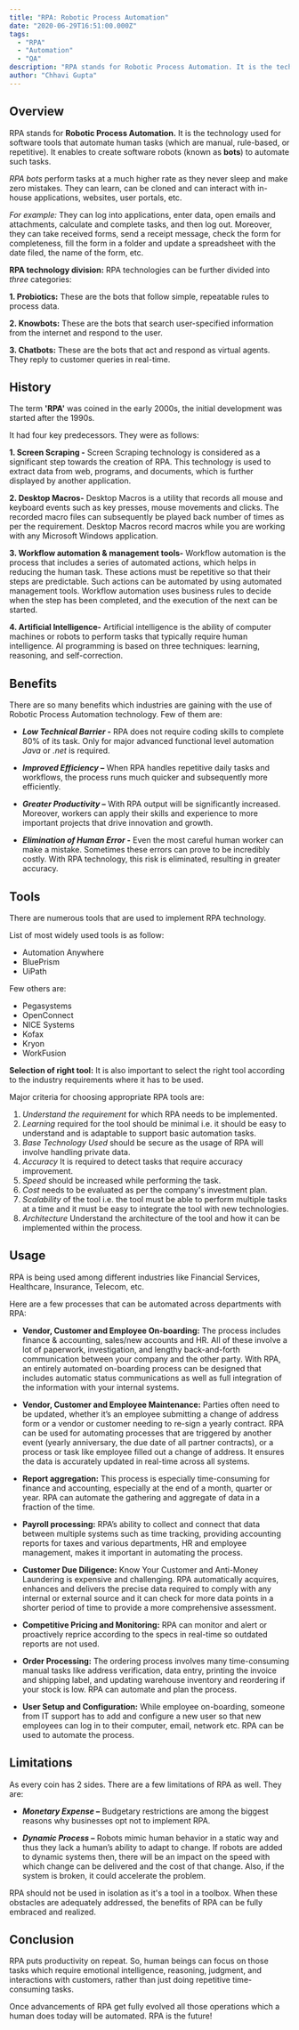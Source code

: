 ```yaml
---
title: "RPA: Robotic Process Automation"
date: "2020-06-29T16:51:00.000Z"
tags:
  - "RPA"
  - "Automation"
  - "QA"
description: "RPA stands for Robotic Process Automation. It is the technology used for software tools that automate human tasks (which are manual, rule-based, or repetitive). It enables to create software robots (known as bots) to automate such tasks."
author: "Chhavi Gupta"
---
```



## **Overview**

RPA stands for **Robotic Process Automation.** It is the technology used for software tools that automate human tasks (which are manual, rule-based, or repetitive). It enables to create software robots (known as **bots**) to automate such tasks. 

_RPA bots_ perform tasks at a much higher rate as they never sleep and make zero mistakes. They can learn, can be cloned and can interact with in-house applications, websites, user portals, etc. 

_For example:_ They can log into applications, enter data, open emails and attachments, calculate and complete tasks, and then log out. Moreover, they can take received forms, send a receipt message, check the form for completeness, fill the form in a folder and update a spreadsheet with the date filed, the name of the form, etc.

**RPA technology division:**
RPA technologies can be further divided into _three_ categories:

**1. Probiotics:** These are the bots that follow simple, repeatable rules to process data.

**2. Knowbots:** These are the bots that search user-specified information from the internet and respond to the user.

**3. Chatbots:** These are the bots that act and respond as virtual agents. They reply to customer queries in real-time.


## **History**
The term **'RPA'** was coined in the early 2000s, the initial development was started after the 1990s. 

It had four key predecessors. They were as follows:

**1. Screen Scraping -**
Screen Scraping technology is considered as a significant step towards the creation of RPA. This technology is used to extract data from web, programs, and documents, which is further displayed by another application.

**2. Desktop Macros-**
Desktop Macros is a utility that records all mouse and keyboard events such as key presses, mouse movements and clicks. The recorded macro files can subsequently be played back number of times as per the requirement. Desktop Macros record macros while you are working with any Microsoft Windows application.

**3. Workflow automation & management tools-**
Workflow automation is the process that includes a series of automated actions, which helps in reducing the human task. These actions must be repetitive so that their steps are predictable. Such actions can be automated by using automated management tools. Workflow automation uses business rules to decide when the step has been completed, and the execution of the next can be started.

**4. Artificial Intelligence-**
Artificial intelligence is the ability of computer machines or robots to perform tasks that typically require human intelligence. AI programming is based on three techniques: learning, reasoning, and self-correction.


## **Benefits**

There are so many benefits which industries are gaining with the use of Robotic Process Automation technology. Few of them are:

- **_Low Technical Barrier_ -**  RPA does not require coding skills to complete 80% of its task. Only for major advanced functional level automation _Java_ or _.net_ is required.

- **_Improved Efficiency_ –**  When RPA handles repetitive daily tasks and workflows, the process runs much quicker and subsequently more efficiently.

- **_Greater Productivity_ –** With RPA output will be significantly increased. Moreover, workers can apply their skills and experience to more important projects that drive innovation and growth.

- **_Elimination of Human Error_ -** Even the most careful human worker can make a mistake. Sometimes these errors can prove to be incredibly costly. With RPA technology, this risk is eliminated, resulting in greater accuracy.


## **Tools**

There are numerous tools that are used to implement RPA technology.

List of most widely used tools is as follow:
-  Automation Anywhere
- BluePrism
- UiPath

Few others are:
- Pegasystems
- OpenConnect
- NICE Systems
- Kofax
- Kryon
- WorkFusion 

**Selection of right tool:** 
It is also important to select the right tool according to the industry requirements where it has to be used.

Major criteria for choosing appropriate RPA tools are:
1. _Understand the requirement_ for which RPA needs to be implemented.
2. _Learning_ required for the tool should be minimal i.e. it should be easy to understand and is adaptable to support basic automation tasks.
3. _Base Technology Used_ should be secure as the usage of RPA will involve handling private data.
4. _Accuracy_ It is required to detect tasks that require accuracy improvement.
5. _Speed_ should be increased while performing the task.
6. _Cost_ needs to be evaluated as per the company's investment plan.
7. _Scalability_ of the tool i.e. the tool must be able to perform multiple tasks at a time and it must be easy to integrate the tool with new technologies.
8. _Architecture_ Understand the architecture of the tool and how it can be implemented within the process.


## **Usage**
RPA is being used among different industries like Financial Services, Healthcare, Insurance, Telecom, etc. 

Here are a few processes that can be automated across departments with RPA:

-  **Vendor, Customer and Employee On-boarding:** The process includes finance & accounting, sales/new accounts and HR. All of these involve a lot of paperwork, investigation, and lengthy back-and-forth communication between your company and the other party. With RPA, an entirely automated on-boarding process can be designed that includes automatic status communications as well as full integration of the information with your internal systems.     
    
-  **Vendor, Customer and Employee Maintenance:** Parties often need to be updated, whether it’s an employee submitting a change of address form or a vendor or customer needing to re-sign a yearly contract. RPA can be used for automating processes that are triggered by another event (yearly anniversary, the due date of all partner contracts), or a process or task like employee filled out a change of address. It ensures the data is accurately updated in real-time across all systems.  
      
- **Report aggregation:** This process is especially time-consuming for finance and accounting, especially at the end of a month, quarter or year. RPA can automate the gathering and aggregate of data in a fraction of the time.  
          
-  **Payroll processing:** RPA’s ability to collect and connect that data between multiple systems such as time tracking, providing accounting reports for taxes and various departments, HR and employee management, makes it important in automating the process.  
      
-  **Customer Due Diligence:** Know Your Customer and Anti-Money Laundering is expensive and challenging. RPA automatically acquires, enhances and delivers the precise data required to comply with any internal or external source and it can check for more data points in a shorter period of time to provide a more comprehensive assessment.  
      
-  **Competitive Pricing and Monitoring:** RPA can monitor and alert or proactively reprice according to the specs in real-time so outdated reports are not used.
          
-  **Order Processing:** The ordering process involves many time-consuming manual tasks like address verification, data entry, printing the invoice and shipping label, and updating warehouse inventory and reordering if your stock is low. RPA can automate and plan the process.
         
-  **User Setup and Configuration:** While employee on-boarding, someone from IT support has to add and configure a new user so that new employees can log in to their computer, email, network etc. RPA can be used to automate the process. 


## **Limitations**
As every coin has 2 sides. There are a few limitations of RPA as well. They are:

-   **_Monetary Expense_ –** Budgetary restrictions are among the biggest reasons why businesses opt not to implement RPA.

-   **_Dynamic Process_ –** Robots mimic human behavior in a static way and thus they lack a human’s ability to adapt to change. If robots are added to dynamic systems then, there will be an impact on the speed with which change can be delivered and the cost of that change. Also, if the system is broken, it could accelerate the problem. 

RPA should not be used in isolation as it's a tool in a toolbox. When these obstacles are adequately addressed, the benefits of RPA can be fully embraced and realized.


## **Conclusion**

RPA puts productivity on repeat. So, human beings can focus on those tasks which require emotional intelligence, reasoning, judgment, and interactions with customers, rather than just doing repetitive time-consuming tasks.

Once advancements of RPA get fully evolved all those operations which a human does today will be automated. 
RPA is the future!


<!--stackedit_data:
eyJoaXN0b3J5IjpbLTg5NjgxNTQwMF19
-->
